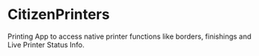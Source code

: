 # CitizenPrinters
Printing App to access native printer functions like borders, finishings and Live Printer Status Info.
